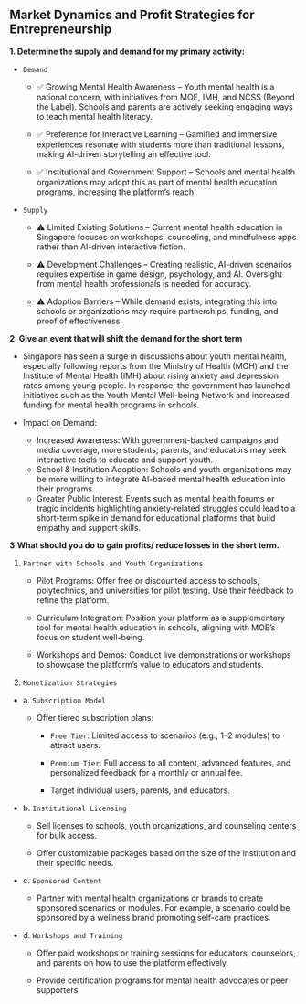 ## Market Dynamics and Profit Strategies for Entrepreneurship

**1. Determine the supply and demand for my primary activity:**

- `Demand`
  - ✅ Growing Mental Health Awareness – Youth mental health is a national concern, with initiatives from MOE, IMH, and NCSS (Beyond the Label). Schools and parents are actively seeking engaging ways to teach mental health literacy.

  - ✅ Preference for Interactive Learning – Gamified and immersive experiences resonate with students more than traditional lessons, making AI-driven storytelling an effective tool.

  - ✅ Institutional and Government Support – Schools and mental health organizations may adopt this as part of mental health education programs, increasing the platform’s reach.

- `Supply`
  - ⚠️ Limited Existing Solutions – Current mental health education in Singapore focuses on workshops, counseling, and mindfulness apps rather than AI-driven interactive fiction.

  - ⚠️ Development Challenges – Creating realistic, AI-driven scenarios requires expertise in game design, psychology, and AI. Oversight from mental health professionals is needed for accuracy.

  - ⚠️ Adoption Barriers – While demand exists, integrating this into schools or organizations may require partnerships, funding, and proof of effectiveness.

**2. Give an event that will shift the demand for the short term**

- Singapore has seen a surge in discussions about youth mental health, especially following reports from the Ministry of Health (MOH) and the Institute of Mental Health (IMH) about rising anxiety and depression rates among young people. In response, the government has launched initiatives such as the Youth Mental Well-being Network and increased funding for mental health programs in schools.

- Impact on Demand:
  - Increased Awareness: With government-backed campaigns and media coverage, more students, parents, and educators may seek interactive tools to educate and support youth.
  - School & Institution Adoption: Schools and youth organizations may be more willing to integrate AI-based mental health education into their programs.
  - Greater Public Interest: Events such as mental health forums or tragic incidents highlighting anxiety-related struggles could lead to a short-term spike in demand for educational platforms that build empathy and support skills.

**3.What should you do to gain profits/ reduce losses in the short term.**

1. `Partner with Schools and Youth Organizations`

    - Pilot Programs: Offer free or discounted access to schools, polytechnics, and universities for pilot testing. Use their feedback to refine the platform.

    - Curriculum Integration: Position your platform as a supplementary tool for mental health education in schools, aligning with MOE’s focus on student well-being.

    - Workshops and Demos: Conduct live demonstrations or workshops to showcase the platform’s value to educators and students.

2. `Monetization Strategies`

- a. `Subscription Model`

  - Offer tiered subscription plans:

    - `Free Tier`: Limited access to scenarios (e.g., 1–2 modules) to attract users.

    - `Premium Tier`: Full access to all content, advanced features, and personalized feedback for a monthly or annual fee.

    - Target individual users, parents, and educators.

- b. `Institutional Licensing`

  - Sell licenses to schools, youth organizations, and counseling centers for bulk access.

  - Offer customizable packages based on the size of the institution and their specific needs.

- c. `Sponsored Content`
  - Partner with mental health organizations or brands to create sponsored scenarios or modules. For example, a scenario could be sponsored by a wellness brand promoting self-care practices.

- d. `Workshops and Training`
  - Offer paid workshops or training sessions for educators, counselors, and parents on how to use the platform effectively.

  - Provide certification programs for mental health advocates or peer supporters.

